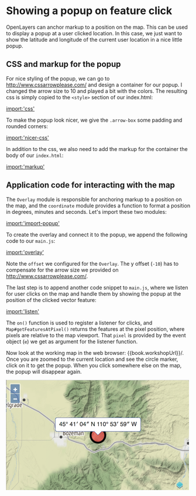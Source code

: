 # Showing a popup on feature click

OpenLayers can anchor markup to a position on the map. This can be used to display a popup at a user clicked location. In this case, we just want to show the latitude and longitude of the current user location in a nice little popup.

## CSS and markup for the popup

For nice styling of the popup, we can go to http://www.cssarrowplease.com/ and design a container for our popup. I changed the arrow size to 10 and played a bit with the colors. The resulting css is simply copied to the `<style>` section of our index.html:

[import:'css'](../../../src/en/examples/basics/popup.html)

To make the popup look nicer, we give the `.arrow-box` some padding and rounded corners:

[import:'nicer-css'](../../../src/en/examples/basics/popup.html)

In addition to the css, we also need to add the markup for the container the body of our `index.html`:

[import:'markup'](../../../src/en/examples/basics/popup.html)

## Application code for interacting with the map

The `Overlay` module is responsible for anchoring markup to a position on the map, and the `coordinate` module provides a function to format a position in degrees, minutes and seconds. Let's import these two modules:

[import:'import-popup'](../../../src/en/examples/basics/popup.js)

To create the overlay and connect it to the popup, we append the following code to our `main.js`:

[import:'overlay'](../../../src/en/examples/basics/popup.js)

Note the `offset` we configured for the `Overlay`. The y offset (`-10`) has to compensate for the arrow size we provided on http://www.cssarrowplease.com/.

The last step is to append another code snippet to `main.js`, where we listen for user clicks on the map and handle them by showing the popup at the position of the clicked vector feature:

[import:'listen'](../../../src/en/examples/basics/popup.js)

The `on()` function is used to register a listener for clicks, and `Map#getFeaturesAtPixel()` returns the features at the pixel position, where pixels are relative to the map viewport. That `pixel` is provided by the event object (`e`) we get as argument for the listener function.

Now look at the working map in the web browser: {{book.workshopUrl}}/. Once you are zoomed to the current location and see the circle marker, click on it to get the popup. When you click somewhere else on the map, the popup will disappear again.

![A map with a popup at our location](popup.png)
